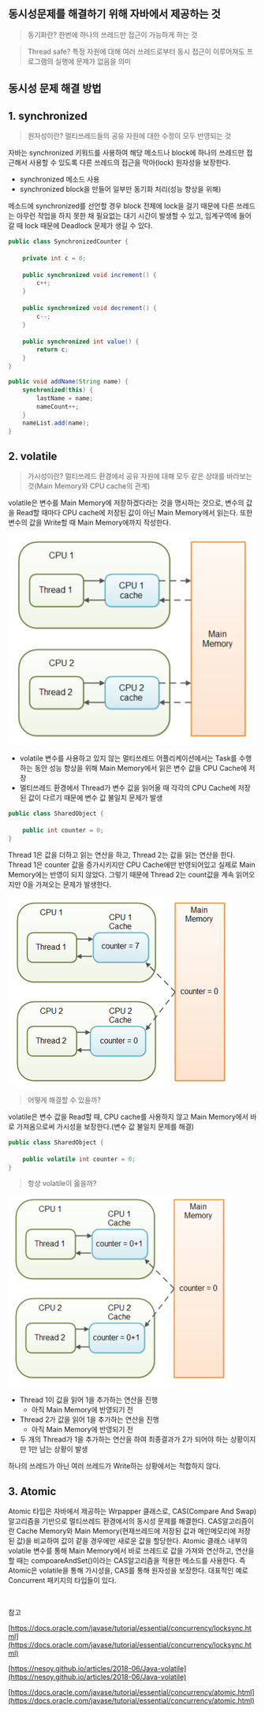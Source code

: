 ## 동시성문제를 해결하기 위해 자바에서 제공하는 것

> 동기화란? 한번에 하나의 쓰레드만 접근이 가능하게 하는 것

> Thread safe? 특정 자원에 대해 여러 쓰레드로부터 동시 접근이 이루어져도 프로그램의 실행에 문제가 없음을 의미

## 동시성 문제 해결 방법

## 1. synchronized

> 원자성이란? 멀티쓰레드들의 공유 자원에 대한 수정이 모두 반영되는 것

자바는 synchronized 키워드를 사용하여 해당 메소드나 block에 하나의 쓰레드만 접근해서 사용할 수 있도록 다른 쓰레드의 접근을 막아(lock) 원자성을 보장한다.

- synchronized 메소드 사용
- synchronized block을 만들어 일부만 동기화 처리(성능 향상을 위해)

메소드에 synchronized를 선언할 경우 block 전체에 lock을 걸기 때문에 다른 쓰레드는 아무런 작업을 하지 못한 채 필요없는 대기 시간이 발생할 수 있고, 임계구역에 들어갈 때 lock 때문에 Deadlock 문제가 생길 수 있다.

```java
public class SynchronizedCounter {

    private int c = 0;

    public synchronized void increment() {
        c++;
    }

    public synchronized void decrement() {
        c--;
    }

    public synchronized int value() {
        return c;
    }
}
```

```java
public void addName(String name) {
    synchronized(this) {
        lastName = name;
        nameCount++;
    }
    nameList.add(name);
}
```

## 2. volatile

> 가시성이란? 멀티쓰레드 환경에서 공유 자원에 대해 모두 같은 상태를 바라보는 것(Main Memory와 CPU cache의 관계)

volatile은 변수를 Main Memory에 저장하겠다라는 것을 명시하는 것으로, 변수의 값을 Read할 때마다 CPU cache에 저장된 값이 아닌 Main Memory에서 읽는다. 또한 변수의 값을 Write할 때 Main Memory에까지 작성한다.

![img](https://github.com/dilmah0203/TIL/blob/main/Image/Volatile.png)
    
- volatile 변수를 사용하고 있지 않는 멀티쓰레드 어플리케이션에서는 Task를 수행하는 동안 성능 향상을 위해 Main Memory에서 읽은 변수 값을 CPU Cache에 저장
- 멀티쓰레드 환경에서 Thread가 변수 값을 읽어올 때 각각의 CPU Cache에 저장된 값이 다르기 때문에 변수 값 불일치 문제가 발생

```java
public class SharedObject {

    public int counter = 0;
}
```

Thread 1은 값을 더하고 읽는 연산을 하고, Thread 2는 값을 읽는 연산을 한다. Thread 1은 counter 값을 증가시키지만 CPU Cache에만 반영되어있고 실제로 Main Memory에는 반영이 되지 않았다. 그렇기 때문에 Thread 2는 count값을 계속 읽어오지만 0을 가져오는 문제가 발생한다.

![img2](https://github.com/dilmah0203/TIL/blob/main/Image/Volatile1.png)

> 어떻게 해결할 수 있을까?

volatile은 변수 값을 Read할 때, CPU cache를 사용하지 않고 Main Memory에서 바로 가져옴으로써 가시성을 보장한다.(변수 값 불일치 문제를 해결)

```java
public class SharedObject {

    public volatile int counter = 0;
}
```

> 항상 volatile이 옳을까?

![img3](https://github.com/dilmah0203/TIL/blob/main/Image/Volatile2.png)

- Thread 1이 값을 읽어 1을 추가하는 연산을 진행
  - 아직 Main Memory에 반영되기 전
- Thread 2가 값을 읽어 1을 추가하는 연산을 진행
  - 아직 Main Memory에 반영되기 전
- 두 개의 Thread가 1을 추가하는 연산을 하여 최종결과가 2가 되어야 하는 상황이지만 1만 남는 상황이 발생

하나의 쓰레드가 아닌 여러 쓰레드가 Write하는 상황에서는 적합하지 않다.

## 3. Atomic

Atomic 타입은 자바에서 제공하는 Wrpapper 클래스로, CAS(Compare And Swap) 알고리즘을 기반으로 멀티쓰레드 환경에서의 동시성 문제를 해결한다. CAS알고리즘이란 Cache Memory와  Main Memory(현재쓰레드에 저장된 값과 메인메모리에 저장된 값)을 비교하여 값이 같을 경우에만 새로운 값을 할당한다. Atomic 클래스 내부의 volatile 변수를 통해 Main Memory에서 바로 쓰레드로 값을 가져와 연산하고, 연산을 할 때는 compoareAndSet()이라는 CAS알고리즘을 적용한 메소드를 사용한다. 즉 Atomic은 volatile을 통해 가시성을, CAS를 통해 원자성을 보장한다. 대표적인 예로 Concurrent 패키지의 타입들이 있다.

<br>

참고

[https://docs.oracle.com/javase/tutorial/essential/concurrency/locksync.html](https://docs.oracle.com/javase/tutorial/essential/concurrency/locksync.html)

[https://nesoy.github.io/articles/2018-06/Java-volatile](https://nesoy.github.io/articles/2018-06/Java-volatile)

[https://docs.oracle.com/javase/tutorial/essential/concurrency/atomic.html](https://docs.oracle.com/javase/tutorial/essential/concurrency/atomic.html)
